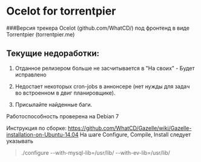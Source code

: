 Ocelot for torrentpier
==================
###Версия трекера Ocelot (github.com/WhatCD/) под фронтенд в виде Torrentpier (torrentpier.me)
## Текущие недоработки:
1) Отданное релизером больше не засчитывается в "На своих"  -  Будет исправлено

2) Недостает некоторых cron-jobs в аннонсере (нет нужды для задач во встроенном в двиг планировщике).

3) Присылайте найденные баги.

Работоспособность проверена на Debian 7 

Инструкция по сборке: https://github.com/WhatCD/Gazelle/wiki/Gazelle-installation-on-Ubuntu-14.04 
На шаге Configure, Compile, Install следует указывать 
> ./configure --with-mysql-lib=/usr/lib/ --with-ev-lib=/usr/lib/ 


